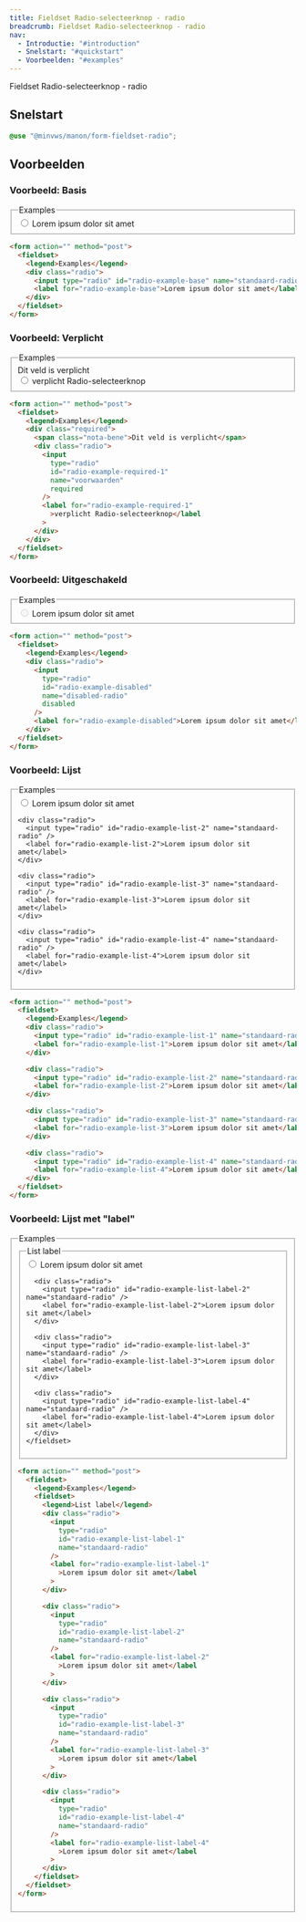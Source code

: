 ```yaml
---
title: Fieldset Radio-selecteerknop - radio
breadcrumb: Fieldset Radio-selecteerknop - radio
nav:
  - Introductie: "#introduction"
  - Snelstart: "#quickstart"
  - Voorbeelden: "#examples"
---
```


<p id="introduction">Fieldset Radio-selecteerknop - radio</p>

<h2 id="quickstart">Snelstart</h2>

```scss
@use "@minvws/manon/form-fieldset-radio";
```

<h2 id="examples">Voorbeelden</h2>

### Voorbeeld: Basis

<form action="" method="post">
  <fieldset>
    <legend>Examples</legend>
    <div class="radio">
      <input type="radio" id="radio-example-base" name="standaard-radio" />
      <label for="radio-example-base">Lorem ipsum dolor sit amet</label>
    </div>
  </fieldset>
</form>

```html
<form action="" method="post">
  <fieldset>
    <legend>Examples</legend>
    <div class="radio">
      <input type="radio" id="radio-example-base" name="standaard-radio" />
      <label for="radio-example-base">Lorem ipsum dolor sit amet</label>
    </div>
  </fieldset>
</form>
```

### Voorbeeld: Verplicht

<form action="" method="post">
  <fieldset>
    <legend>Examples</legend>
    <div class="required">
      <span class="nota-bene">Dit veld is verplicht</span>
      <div class="radio">
        <input type="radio" id="radio-example-required-1" name="voorwaarden" required />
        <label for="radio-example-required-1">verplicht Radio-selecteerknop</label>
      </div>
    </div>
  </fieldset>
</form>

```html
<form action="" method="post">
  <fieldset>
    <legend>Examples</legend>
    <div class="required">
      <span class="nota-bene">Dit veld is verplicht</span>
      <div class="radio">
        <input
          type="radio"
          id="radio-example-required-1"
          name="voorwaarden"
          required
        />
        <label for="radio-example-required-1"
          >verplicht Radio-selecteerknop</label
        >
      </div>
    </div>
  </fieldset>
</form>
```

### Voorbeeld: Uitgeschakeld

<form action="" method="post">
  <fieldset>
    <legend>Examples</legend>
    <div class="radio">
      <input type="radio" id="radio-example-disabled" name="disabled-radio" disabled />
      <label for="radio-example-disabled">Lorem ipsum dolor sit amet</label>
    </div>
  </fieldset>
</form>

```html
<form action="" method="post">
  <fieldset>
    <legend>Examples</legend>
    <div class="radio">
      <input
        type="radio"
        id="radio-example-disabled"
        name="disabled-radio"
        disabled
      />
      <label for="radio-example-disabled">Lorem ipsum dolor sit amet</label>
    </div>
  </fieldset>
</form>
```

### Voorbeeld: Lijst

<form action="" method="post">
  <fieldset>
    <legend>Examples</legend>
    <div class="radio">
      <input type="radio" id="radio-example-list-1" name="standaard-radio" />
      <label for="radio-example-list-1">Lorem ipsum dolor sit amet</label>
    </div>

    <div class="radio">
      <input type="radio" id="radio-example-list-2" name="standaard-radio" />
      <label for="radio-example-list-2">Lorem ipsum dolor sit amet</label>
    </div>

    <div class="radio">
      <input type="radio" id="radio-example-list-3" name="standaard-radio" />
      <label for="radio-example-list-3">Lorem ipsum dolor sit amet</label>
    </div>

    <div class="radio">
      <input type="radio" id="radio-example-list-4" name="standaard-radio" />
      <label for="radio-example-list-4">Lorem ipsum dolor sit amet</label>
    </div>

  </fieldset>
</form>

```html
<form action="" method="post">
  <fieldset>
    <legend>Examples</legend>
    <div class="radio">
      <input type="radio" id="radio-example-list-1" name="standaard-radio" />
      <label for="radio-example-list-1">Lorem ipsum dolor sit amet</label>
    </div>

    <div class="radio">
      <input type="radio" id="radio-example-list-2" name="standaard-radio" />
      <label for="radio-example-list-2">Lorem ipsum dolor sit amet</label>
    </div>

    <div class="radio">
      <input type="radio" id="radio-example-list-3" name="standaard-radio" />
      <label for="radio-example-list-3">Lorem ipsum dolor sit amet</label>
    </div>

    <div class="radio">
      <input type="radio" id="radio-example-list-4" name="standaard-radio" />
      <label for="radio-example-list-4">Lorem ipsum dolor sit amet</label>
    </div>
  </fieldset>
</form>
```

### Voorbeeld: Lijst met "label"

<form action="" method="post">
  <fieldset>
    <legend>Examples</legend>
    <fieldset>
      <legend>List label</legend>
      <div class="radio">
        <input type="radio" id="radio-example-list-label-1" name="standaard-radio" />
        <label for="radio-example-list-label-1">Lorem ipsum dolor sit amet</label>
      </div>

      <div class="radio">
        <input type="radio" id="radio-example-list-label-2" name="standaard-radio" />
        <label for="radio-example-list-label-2">Lorem ipsum dolor sit amet</label>
      </div>

      <div class="radio">
        <input type="radio" id="radio-example-list-label-3" name="standaard-radio" />
        <label for="radio-example-list-label-3">Lorem ipsum dolor sit amet</label>
      </div>

      <div class="radio">
        <input type="radio" id="radio-example-list-label-4" name="standaard-radio" />
        <label for="radio-example-list-label-4">Lorem ipsum dolor sit amet</label>
      </div>
    </fieldset>

  </fieldset>
</form>

```html
<form action="" method="post">
  <fieldset>
    <legend>Examples</legend>
    <fieldset>
      <legend>List label</legend>
      <div class="radio">
        <input
          type="radio"
          id="radio-example-list-label-1"
          name="standaard-radio"
        />
        <label for="radio-example-list-label-1"
          >Lorem ipsum dolor sit amet</label
        >
      </div>

      <div class="radio">
        <input
          type="radio"
          id="radio-example-list-label-2"
          name="standaard-radio"
        />
        <label for="radio-example-list-label-2"
          >Lorem ipsum dolor sit amet</label
        >
      </div>

      <div class="radio">
        <input
          type="radio"
          id="radio-example-list-label-3"
          name="standaard-radio"
        />
        <label for="radio-example-list-label-3"
          >Lorem ipsum dolor sit amet</label
        >
      </div>

      <div class="radio">
        <input
          type="radio"
          id="radio-example-list-label-4"
          name="standaard-radio"
        />
        <label for="radio-example-list-label-4"
          >Lorem ipsum dolor sit amet</label
        >
      </div>
    </fieldset>
  </fieldset>
</form>
```
